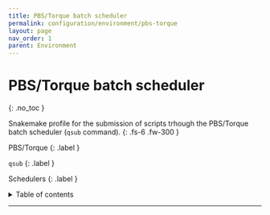 ```yaml
---
title: PBS/Torque batch scheduler
permalink: configuration/environment/pbs-torque
layout: page
nav_order: 1
parent: Environment
---
```


# PBS/Torque batch scheduler
{: .no_toc }

Snakemake profile for the submission of scripts trhough the PBS/Torque batch scheduler (`qsub` command).
{: .fs-6 .fw-300 }

PBS/Torque
{: .label }

`qsub`
{: .label }

Schedulers
{: .label }


<details markdown="block">
  <summary>
    Table of contents
  </summary>
  {: .text-delta }
1. TOC
{:toc}
</details>

---